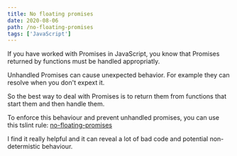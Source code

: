 ```yaml
---
title: No floating promises
date: 2020-08-06
path: /no-floating-promises
tags: ['JavaScript']
---
```


If you have worked with Promises in JavaScript, you know that Promises returned by functions must be handled appropriatly.

Unhandled Promises can cause unexpected behavior. For example they can resolve when you don't expext it.

So the best way to deal with Promises is to return them from functions that start them and then handle them.

To enforce this behaviour and prevent unhandled promises, you can use this tslint rule: [no-floating-promises](https://palantir.github.io/tslint/rules/no-floating-promises/)

I find it really helpful and it can reveal a lot of bad code and potential non-determistic behaviour.
